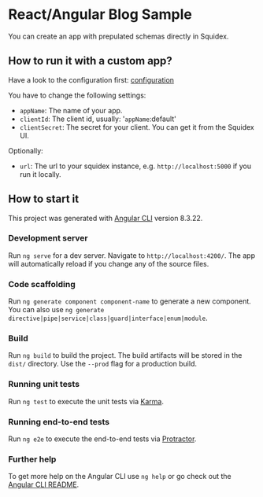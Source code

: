 # React/Angular Blog Sample

You can create an app with prepulated schemas directly in Squidex.

## How to run it with a custom app?

Have a look to the configuration first: [configuration](src/app/service/config.ts)

You have to change the following settings:

* `appName`: The name of your app.
* `clientId`: The client id, usually: '`appName`:default'
* `clientSecret`: The secret for your client. You can get it from the Squidex UI.

Optionally:

* `url`: The url to your squidex instance, e.g. `http://localhost:5000` if you run it locally.

## How to start it

This project was generated with [Angular CLI](https://github.com/angular/angular-cli) version 8.3.22.

### Development server

Run `ng serve` for a dev server. Navigate to `http://localhost:4200/`. The app will automatically reload if you change any of the source files.

### Code scaffolding

Run `ng generate component component-name` to generate a new component. You can also use `ng generate directive|pipe|service|class|guard|interface|enum|module`.

### Build

Run `ng build` to build the project. The build artifacts will be stored in the `dist/` directory. Use the `--prod` flag for a production build.

### Running unit tests

Run `ng test` to execute the unit tests via [Karma](https://karma-runner.github.io).

### Running end-to-end tests

Run `ng e2e` to execute the end-to-end tests via [Protractor](http://www.protractortest.org/).

### Further help

To get more help on the Angular CLI use `ng help` or go check out the [Angular CLI README](https://github.com/angular/angular-cli/blob/master/README.md).
